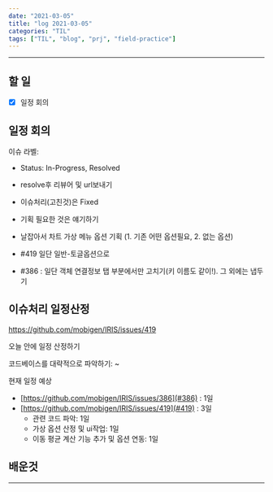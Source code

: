 ```yaml
---
date: "2021-03-05"
title: "log 2021-03-05"
categories: "TIL"
tags: ["TIL", "blog", "prj", "field-practice"]
---
```


----------

## 할 일

- [x] 일정 회의

## 일정 회의

이슈 라벨:

-   Status: In-Progress, Resolved

-   resolve후 리뷰어 및 url보내기

-   이슈처리(고친것)은 Fixed

-   기획 필요한 것은 얘기하기

-   날잡아서 차트 가상 메뉴 옵션 기획 (1. 기존 어떤 옵션필요, 2. 없는 옵션)

-   \#419 일단 일반-토글옵션으로

-   \#386 : 일단 객체 연결정보 탭 부분에서만 고치기(키 이름도 같이!). 그 외에는 냅두기

## 이슈처리 일정산정

<https://github.com/mobigen/IRIS/issues/419>

오늘 안에 일정 산정하기

코드베이스를 대략적으로 파악하기: \~

현재 일정 예상

- [https://github.com/mobigen/IRIS/issues/386](#386) : 1일
- [https://github.com/mobigen/IRIS/issues/419](#419) : 3일
  - 관련 코드 파악: 1일
  - 가상 옵션 산정 및 ui작업: 1일
  - 이동 평균 계산 기능 추가 및 옵션 연동: 1일

## 배운것

----------
